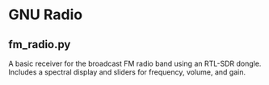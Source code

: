 # GNU Radio

## fm_radio.py
A basic receiver for the broadcast FM radio band using an RTL-SDR dongle. Includes a spectral display and sliders for frequency, volume, and gain.
